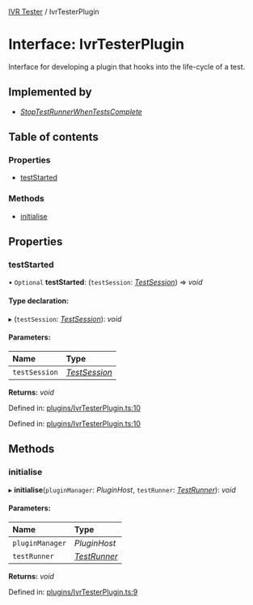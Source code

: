 [IVR Tester](../README.md) / IvrTesterPlugin

# Interface: IvrTesterPlugin

Interface for developing a plugin that hooks into the life-cycle of a
test.

## Implemented by

* [*StopTestRunnerWhenTestsComplete*](../classes/stoptestrunnerwhentestscomplete.md)

## Table of contents

### Properties

- [testStarted](ivrtesterplugin.md#teststarted)

### Methods

- [initialise](ivrtesterplugin.md#initialise)

## Properties

### testStarted

• `Optional` **testStarted**: (`testSession`: [*TestSession*](testsession.md)) => *void*

#### Type declaration:

▸ (`testSession`: [*TestSession*](testsession.md)): *void*

#### Parameters:

Name | Type |
:------ | :------ |
`testSession` | [*TestSession*](testsession.md) |

**Returns:** *void*

Defined in: [plugins/IvrTesterPlugin.ts:10](https://github.com/SketchingDev/ivr-tester/blob/72204c0/packages/ivr-tester/src/plugins/IvrTesterPlugin.ts#L10)

Defined in: [plugins/IvrTesterPlugin.ts:10](https://github.com/SketchingDev/ivr-tester/blob/72204c0/packages/ivr-tester/src/plugins/IvrTesterPlugin.ts#L10)

## Methods

### initialise

▸ **initialise**(`pluginManager`: *PluginHost*, `testRunner`: [*TestRunner*](testrunner.md)): *void*

#### Parameters:

Name | Type |
:------ | :------ |
`pluginManager` | *PluginHost* |
`testRunner` | [*TestRunner*](testrunner.md) |

**Returns:** *void*

Defined in: [plugins/IvrTesterPlugin.ts:9](https://github.com/SketchingDev/ivr-tester/blob/72204c0/packages/ivr-tester/src/plugins/IvrTesterPlugin.ts#L9)
